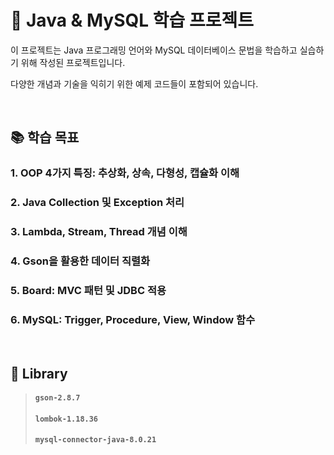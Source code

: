 # 🌟 Java & MySQL 학습 프로젝트
<p>이 프로젝트는 Java 프로그래밍 언어와 MySQL 데이터베이스 문법을 학습하고 실습하기 위해 작성된 프로젝트입니다.</p>
<p>다양한 개념과 기술을 익히기 위한 예제 코드들이 포함되어 있습니다.</p>

<br>

## 📚 학습 목표

### 1. OOP 4가지 특징: 추상화, 상속, 다형성, 캡슐화 이해

### 2. Java Collection 및 Exception 처리

### 3. Lambda, Stream, Thread 개념 이해

### 4. Gson을 활용한 데이터 직렬화

### 5. Board: MVC 패턴 및 JDBC 적용

### 6. MySQL: Trigger, Procedure, View, Window 함수

<br>

## 📁 Library

>#### `gson-2.8.7`
>#### `lombok-1.18.36`
>#### `mysql-connector-java-8.0.21`
